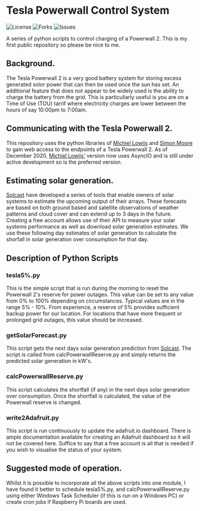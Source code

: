 # Tesla Powerwall Control System
![License](https://img.shields.io/github/license/scienceintheshed/Tesla_Powerwall_Control_System?label=LICENSE&?style=plastic&logo=appveyor)
![Forks](https://img.shields.io/github/forks/scienceintheshed/Tesla_Powerwall_Control_System?style=plastic&logo=appveyor)
![Issues](https://img.shields.io/github/issues/scienceintheshed/Tesla_Powerwall_Control_System?style=plastic&logo=appveyor)

A series of python scripts to control charging of a Powerwall 2.  This is my first public repository so please be nice to me.

## Background.
The Tesla Powerwall 2 is a very good battery system for storing excess generated solor power that can then be used once the sun has set.  An additional feature that does not appear to be widely used is the ability to charge the battery from the grid.  This is particuliarly useful is you are on a Time of Use (TOU) tarrif where electricity charges are lower between the hours of say 10:00pm to 7:00am.

## Communicating with the Tesla Powerwall 2.
This repository uses the python libraries of [Michiel Lowijs](https://github.com/mlowijs/tesla_api/tree/fix-auth) and [Simon Moore](https://github.com/swm11/tesla_api) to gain web access to the endpoints of a Tesla Powerwall 2.  As of December 2020, [Michiel Lowijs'](https://github.com/mlowijs/tesla_api/tree/fix-auth) version now uses AsyncIO and is still under active development so is the preferred version. 

## Estimating solar generation.
[Solcast](https://solcast.com) have developed a series of tools that enable owners of solar systems to estimate the upcoming output of their arrays.  These forecasts are based on both ground based and satellite observations of weather patterns and cloud cover and can extend up to 3 days in the future.  Creating a free account allows use of their API to measure your solar systems performance as well as download solar generation estimates.  We use these following day estimates of solar generation to calculate the shorfall in solar generation over consumption for that day.

## Description of Python Scripts
### tesla5%.py
This is the simple script that is run during the morning to reset the Powerwall 2's reserve for power outages.  This value can be set to any value from 0% to 100% depending on circumstances.  Typical values are in the range 5% - 10%.  From experience, a reserve of 5% provides sufficient backup power for our location.  For locations that have more frequent or prolonged grid outages, this value should be increased.

### getSolarForecast.py
This script gets the next days solar generation prediction from [Solcast](https://solcast.com).  The script is called from calcPowerwallReserve.py and simply returns the predicted solar generation in kW's.

### calcPowerwallReserve.py
This script calculates the shortfall (if any) in the next days solar generation over consumption.  Once the shortfall is calculated, the value of the Powerwall reserve is changed.

### write2Adafruit.py
This script is run continuously to update the adafruit.io dashboard.  There is ample documentation available for creating an Adafruit dashboard so it will not be covered here.  Suffice to say that a free account is all that is needed if you wish to visualise the status of your system.

## Suggested mode of operation.
Whilst it is possible to incorporate all the above scripts into one module, I have found it better to schedule tesla5%.py, and calcPowerwallReserve.py using either Windows Task Scheduler (if this is run on a Windows PC) or create cron jobs if Raspberry Pi boards are used.
